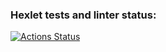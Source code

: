 ### Hexlet tests and linter status:
[![Actions Status](https://github.com/sonnungr/qa-engineer-project-85/workflows/hexlet-check/badge.svg)](https://github.com/sonnungr/qa-engineer-project-85/actions)